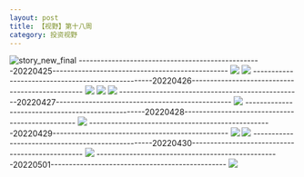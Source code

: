 ```yaml
---
layout: post
title: 【视野】第十八周
category: 投资视野
---
```

![story_new_final](http://rh8cub8wq.hd-bkt.clouddn.com/img/story_new_final_0322.png)
--------------------------------------------------20220425------------------------------------------------
![](http://rfbyavrvr.hd-bkt.clouddn.com/img/factors-220425-1.png)
![](http://rfbyavrvr.hd-bkt.clouddn.com/img/long-time-see-220425-1.jpeg)
--------------------------------------------------20220426------------------------------------------------
![](http://rfbyavrvr.hd-bkt.clouddn.com/img/factors-220426-1.png)
![](http://rfbyavrvr.hd-bkt.clouddn.com/img/factors-220426-2.png)
![](http://rfbyavrvr.hd-bkt.clouddn.com/img/factors-220426-3.png)
--------------------------------------------------20220427------------------------------------------------
![](http://rfbyavrvr.hd-bkt.clouddn.com/img/factors-220427-1.png)
--------------------------------------------------20220428------------------------------------------------
![](http://rfbyavrvr.hd-bkt.clouddn.com/img/factors-220428-1.png)
--------------------------------------------------20220429------------------------------------------------
![](http://rfbyavrvr.hd-bkt.clouddn.com/img/factors-220429-1.png)
![](http://rfbyavrvr.hd-bkt.clouddn.com/img/factors-220429-2.png)
--------------------------------------------------20220430------------------------------------------------
![](http://rfbyavrvr.hd-bkt.clouddn.com/img/factors-220430-1.png)
--------------------------------------------------20220501------------------------------------------------
![](http://rfbyavrvr.hd-bkt.clouddn.com/img/factors-220501-1.png)
  




